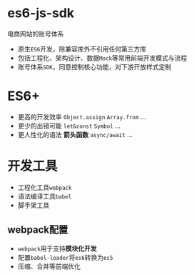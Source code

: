 # es6-js-sdk
电商网站的账号体系

- 原生`ES6`开发，除兼容库外不引用任何第三方库
- 包括工程化、架构设计、数据`Mock`等常用前端开发模式与流程
- 账号体系`SDK`，同意控制核心功能，对下游开放样式定制

# ES6+ #

- 更高的开发效率 `Object.assign` `Array.from` ...
- 更少的出错可能 `let&const` `Symbol` ...
- 更人性化的语法 **箭头函数** `async/await` ...

# 开发工具 #

- 工程化工具`webpack`
- 语法编译工具`babel`
- 脚手架工具

## webpack配置 ##

- `webpack`用于支持**模块化开发**
- 配置`babel-loader`将`es6`转换为`es5`
- 压缩、合并等前端优化

